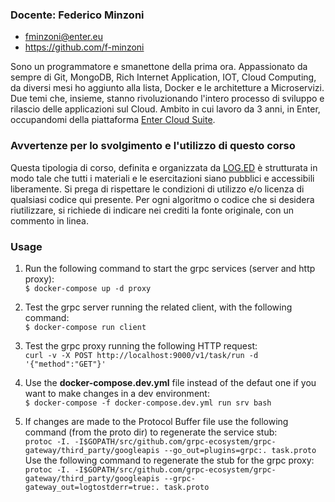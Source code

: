 ### Docente: Federico Minzoni  
- fminzoni@enter.eu  
- https://github.com/f-minzoni  

Sono un programmatore e smanettone della prima ora. Appassionato da sempre di Git, MongoDB, Rich Internet Application, IOT, Cloud Computing, da diversi mesi ho aggiunto alla lista, Docker e le architetture a Microservizi. Due temi che, insieme, stanno rivoluzionando l'intero processo di sviluppo e rilascio delle applicazioni sul Cloud. Ambito in cui lavoro da 3 anni, in Enter, occupandomi della piattaforma [Enter Cloud Suite](http://www.entercloudsuite.com).

### Avvertenze per lo svolgimento e l'utilizzo di questo corso

Questa tipologia di corso, definita e organizzata da [LOG.ED](https://loged.it) è strutturata in modo tale che tutti i materiali e le esercitazioni siano pubblici e accessibili liberamente. Si prega di rispettare le condizioni di utilizzo e/o licenza di qualsiasi codice qui presente. Per ogni algoritmo o codice che si desidera riutilizzare, si richiede di indicare nei crediti la fonte originale, con un commento in linea.

### Usage
 
1. Run the following command to start the grpc services (server and http proxy):   
   `$ docker-compose up -d proxy`   

2. Test the grpc server running the related client, with the following command:   
   `$ docker-compose run client`  

3. Test the grpc proxy running the following HTTP request:   
    `curl -v -X POST http://localhost:9000/v1/task/run -d '{"method":"GET"}' `       

4. Use the **docker-compose.dev.yml** file instead of the defaut one if you want to make changes in a dev environment:   
    `$ docker-compose -f docker-compose.dev.yml run srv bash`  

5. If changes are made to the Protocol Buffer file use the following command (from the proto dir) to regenerate the service        stub:  
   `protoc -I. -I$GOPATH/src/github.com/grpc-ecosystem/grpc-gateway/third_party/googleapis --go_out=plugins=grpc:. task.proto`    
Use the following command to regenerate the stub for the grpc proxy:   
   `protoc -I. -I$GOPATH/src/github.com/grpc-ecosystem/grpc-gateway/third_party/googleapis --grpc-gateway_out=logtostderr=true:. task.proto`